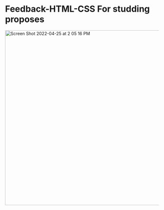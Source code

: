 # Feedback-HTML-CSS For studding proposes 


<img width="573" alt="Screen Shot 2022-04-25 at 2 05 16 PM" src="https://user-images.githubusercontent.com/21189063/165151327-f08c231a-b969-41c5-8b22-54b2bf18f466.png">
